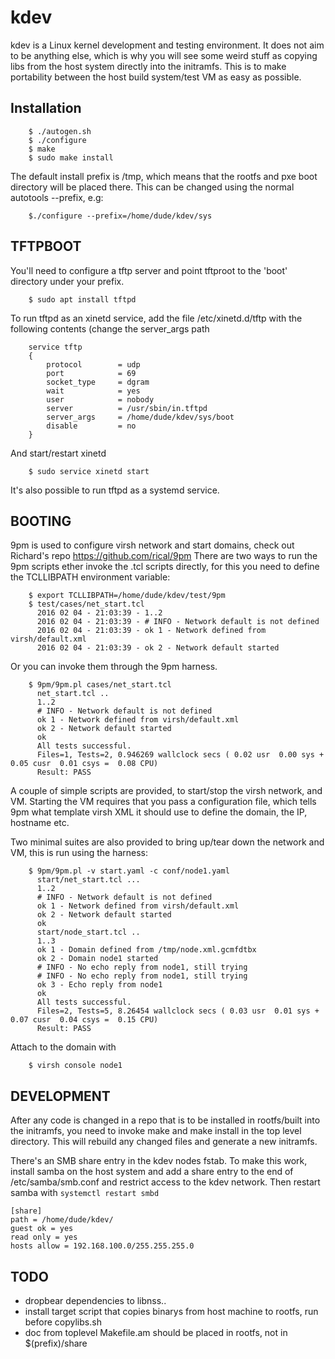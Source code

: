 kdev
=============================

kdev is a Linux kernel development and testing environment.
It does not aim to be anything else, which is why you will see
some weird stuff as copying libs from the host system directly
into the initramfs. This is to make portability between the host
build system/test VM as easy as possible.


Installation
------------
```shell
    $ ./autogen.sh
    $ ./configure
    $ make
    $ sudo make install
```
The default install prefix is /tmp, which means that
the rootfs and pxe boot directory will be placed there.
This can be changed using the normal autotools --prefix, e.g:
```shell
    $./configure --prefix=/home/dude/kdev/sys 
```

TFTPBOOT
--------
You'll need to configure a tftp server and point tftproot
to the 'boot' directory under your prefix.
```shell
    $ sudo apt install tftpd
```
To run tftpd as an xinetd service, add the file /etc/xinetd.d/tftp 
with the following contents (change the server\_args path
```shell
    service tftp
    {
 	    protocol        = udp
	    port            = 69
	    socket_type     = dgram
	    wait            = yes
	    user            = nobody
	    server          = /usr/sbin/in.tftpd
	    server_args     = /home/dude/kdev/sys/boot
	    disable         = no
    }
```

And start/restart xinetd
```shell
    $ sudo service xinetd start
```
It's also possible to run tftpd as a systemd service.

BOOTING
-------
9pm is used to configure virsh network and start domains, check out Richard's repo
https://github.com/rical/9pm
There are two ways to run the 9pm scripts ether invoke the .tcl scripts directly, for this you need to define the TCLLIBPATH environment variable:
```
    $ export TCLLIBPATH=/home/dude/kdev/test/9pm
    $ test/cases/net_start.tcl
      2016 02 04 - 21:03:39 - 1..2
      2016 02 04 - 21:03:39 - # INFO - Network default is not defined
      2016 02 04 - 21:03:39 - ok 1 - Network defined from virsh/default.xml
      2016 02 04 - 21:03:39 - ok 2 - Network default started

```
Or you can invoke them through the 9pm harness.
```shell
    $ 9pm/9pm.pl cases/net_start.tcl
      net_start.tcl ..
      1..2
      # INFO - Network default is not defined
      ok 1 - Network defined from virsh/default.xml
      ok 2 - Network default started
      ok
      All tests successful.
      Files=1, Tests=2, 0.946269 wallclock secs ( 0.02 usr  0.00 sys +  0.05 cusr  0.01 csys =  0.08 CPU)
      Result: PASS
```


A couple of simple scripts are provided, to start/stop the virsh network, and VM.
Starting the VM requires that you pass a configuration file, which tells 9pm what template virsh XML it should use to define the domain, the IP, hostname etc.

Two minimal suites are also provided to bring up/tear down the network and VM, this is run using the harness:
```shell
    $ 9pm/9pm.pl -v start.yaml -c conf/node1.yaml 
      start/net_start.tcl ...
      1..2
      # INFO - Network default is not defined
      ok 1 - Network defined from virsh/default.xml
      ok 2 - Network default started
      ok
      start/node_start.tcl ..
      1..3
      ok 1 - Domain defined from /tmp/node.xml.gcmfdtbx
      ok 2 - Domain node1 started
      # INFO - No echo reply from node1, still trying
      # INFO - No echo reply from node1, still trying
      ok 3 - Echo reply from node1
      ok
      All tests successful.
      Files=2, Tests=5, 8.26454 wallclock secs ( 0.03 usr  0.01 sys +  0.07 cusr  0.04 csys =  0.15 CPU)
      Result: PASS
```
Attach to the domain with
```
    $ virsh console node1
```

DEVELOPMENT
-----------
After any code is changed in a repo that is to be installed in rootfs/built into the initramfs, 
you need to invoke make and make install in the top level directory. This will rebuild any changed
files and generate a new initramfs.

There's an SMB share entry in the kdev nodes fstab.
To make this work, install samba on the host system and add a share entry
to the end of /etc/samba/smb.conf and restrict access to the kdev network.
Then restart samba with `systemctl restart smbd`
```
[share]
path = /home/dude/kdev/
guest ok = yes
read only = yes
hosts allow = 192.168.100.0/255.255.255.0
```

TODO
--------
- dropbear dependencies to libnss..
- install target script that copies binarys from host machine to rootfs, run before copylibs.sh
- doc from toplevel Makefile.am should be placed in rootfs, not in $(prefix)/share
